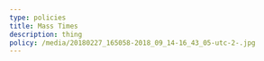 ```yaml
---
type: policies
title: Mass Times
description: thing
policy: /media/20180227_165058-2018_09_14-16_43_05-utc-2-.jpg
---
```


